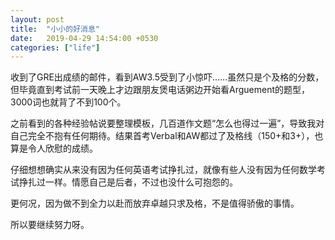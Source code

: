 ```yaml
---
layout: post
title:  "小小的好消息"
date:   2019-04-29 14:54:00 +0530
categories: ["life"]
---
```


收到了GRE出成绩的邮件，看到AW3.5受到了小惊吓……虽然只是个及格的分数，但毕竟直到考试前一天晚上才边跟朋友煲电话粥边开始看Arguement的题型，3000词也就背了不到100个。

之前看到的各种经验帖说要整理模板，几百道作文题“怎么也得过一遍”，导致我对自己完全不抱有任何期待。结果首考Verbal和AW都过了及格线（150+和3+），也算是令人欣慰的成绩。

仔细想想确实从来没有因为任何英语考试挣扎过，就像有些人没有因为任何数学考试挣扎过一样。情愿自己是后者，不过也没什么可抱怨的。

更何况，因为做不到全力以赴而放弃卓越只求及格，不是值得骄傲的事情。

所以要继续努力呀。